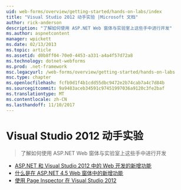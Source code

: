 ```yaml
---
uid: web-forms/overview/getting-started/hands-on-labs/index
title: "Visual Studio 2012 动手实验 |Microsoft 文档"
author: rick-anderson
description: "了解如何使用 ASP.NET Web 窗体与实验室上这些手中进行开发"
ms.author: aspnetcontent
manager: wpickett
ms.date: 02/13/2013
ms.topic: article
ms.assetid: d0b8ff04-70e0-4453-a331-a4a4f57d72a8
ms.technology: dotnet-webforms
ms.prod: .net-framework
msc.legacyurl: /web-forms/overview/getting-started/hands-on-labs
msc.type: chapter
ms.openlocfilehash: fcfb9d1f4b1cdd55dbc9472e2b74cab7a4c7d84b
ms.sourcegitcommit: 9a9483aceb34591c97451997036a9120c3fe2baf
ms.translationtype: MT
ms.contentlocale: zh-CN
ms.lasthandoff: 11/10/2017
---
```

<a name="visual-studio-2012-hands-on-labs"></a>Visual Studio 2012 动手实验
====================
> 了解如何使用 ASP.NET Web 窗体与实验室上这些手中进行开发


- [ASP.NET 和 Visual Studio 2012 中的 Web 开发的新增功能](whats-new-in-aspnet-and-web-development-in-visual-studio-2012.md)
- [什么是在 ASP.NET 4.5 Web 窗体中的新增功能](whats-new-in-web-forms-in-aspnet-45.md)
- [使用 Page Inspector 在 Visual Studio 2012](using-page-inspector-in-visual-studio-2012.md)
